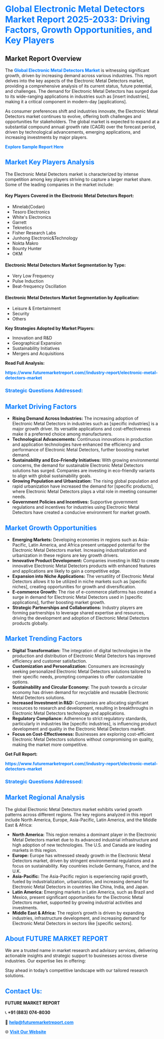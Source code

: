 <h1 style="color: #007BFF;">Global Electronic Metal Detectors Market Report 2025-2033: Driving Factors, Growth Opportunities, and Key Players</h1>

<section id="overview">
<h2>Market Report Overview</h2>
<p>The <a href="https://www.futuremarketreport.com//industry-report/electronic-metal-detectors-market" style="color: #007BFF; text-decoration: none;"><strong>Global Electronic Metal Detectors Market</strong></a> is witnessing significant growth, driven by increasing demand across various industries. This report delves into the key aspects of the Electronic Metal Detectors market, providing a comprehensive analysis of its current status, future potential, and challenges. The demand for Electronic Metal Detectors has surged due to its wide-ranging applications in industries such as [insert industries], making it a critical component in modern-day [applications].</p>
<p>As consumer preferences shift and industries innovate, the Electronic Metal Detectors market continues to evolve, offering both challenges and opportunities for stakeholders. The global market is expected to expand at a substantial compound annual growth rate (CAGR) over the forecast period, driven by technological advancements, emerging applications, and increasing investments by major players.</p>
</section>

<section id="overview">
<p><a href="https://www.futuremarketreport.com//request-sample/reportId=81329" style="color: #007BFF; text-decoration: none;"><strong>Explore Sample Report Here</strong></a></p>
</section>

<section id="key-players">
<h2 style="color: #007BFF;">Market Key Players Analysis</h2>
<p>The Electronic Metal Detectors market is characterized by intense competition among key players striving to capture a larger market share. Some of the leading companies in the market include:</p>
<h4>Key Players Covered in the Electronic Metal Detectors Report:</h4>
<ul><li>Minelab(Codan)</li><li>Tesoro Electronics</li><li>White&#039;s Electronics</li><li>Garrett</li><li>Teknetics</li><li>Fisher Research Labs</li><li>Junhong Electronic&amp;Technology</li><li>Nokta Makro</li><li>Bounty Hunter</li><li>OKM</li></ul>
<h4>Electronic Metal Detectors Market Segmentation by Type:</h4>
<ul><li>Very Low Frequency</li><li>Pulse Induction</li><li>Beat-frequency Oscillation</li></ul>

<h4>Electronic Metal Detectors Market Segmentation by Application:</h4>
<ul><li>Leisure &amp; Entertainment</li><li>Security</li><li>Others</li></ul>
<p><strong>Key Strategies Adopted by Market Players:</strong></p>
<ul>
<li>Innovation and R&D</li>
<li>Geographical Expansion</li>
<li>Sustainability Initiatives</li>
<li>Mergers and Acquisitions</li>
</ul>
</section>

<section>
<p><strong>Read Full Analysis: </strong></p><a href="https://www.futuremarketreport.com//industry-report/electronic-metal-detectors-market" style="color: #007BFF; text-decoration: none;"><strong>https://www.futuremarketreport.com//industry-report/electronic-metal-detectors-market</strong></a>
<h3 style="color: #007BFF;">Strategic Questions Addressed:</h3>
</section>

<section id="driving-factors">
<h2 style="color: #007BFF;">Market Driving Factors</h2>
<ul>
<li><strong>Rising Demand Across Industries:</strong> The increasing adoption of Electronic Metal Detectors in industries such as [specific industries] is a major growth driver. Its versatile applications and cost-effectiveness make it a preferred choice among manufacturers.</li>
<li><strong>Technological Advancements:</strong> Continuous innovations in production and application technologies have enhanced the efficiency and performance of Electronic Metal Detectors, further boosting market demand.</li>
<li><strong>Sustainability and Eco-Friendly Initiatives:</strong> With growing environmental concerns, the demand for sustainable Electronic Metal Detectors solutions has surged. Companies are investing in eco-friendly variants to align with global sustainability goals.</li>
<li><strong>Growing Population and Urbanization:</strong> The rising global population and rapid urbanization have increased the demand for [specific products], where Electronic Metal Detectors plays a vital role in meeting consumer needs.</li>
<li><strong>Government Policies and Incentives:</strong> Supportive government regulations and incentives for industries using Electronic Metal Detectors have created a conducive environment for market growth.</li>
</ul>
</section>

<section id="growth-opportunities">
<h2 style="color: #007BFF;">Market Growth Opportunities</h2>
<ul>
<li><strong>Emerging Markets:</strong> Developing economies in regions such as Asia-Pacific, Latin America, and Africa present untapped potential for the Electronic Metal Detectors market. Increasing industrialization and urbanization in these regions are key growth drivers.</li>
<li><strong>Innovative Product Development:</strong> Companies investing in R&D to create innovative Electronic Metal Detectors products with enhanced features and applications are likely to gain a competitive edge.</li>
<li><strong>Expansion into Niche Applications:</strong> The versatility of Electronic Metal Detectors allows it to be utilized in niche markets such as [specific niches], creating opportunities for growth and diversification.</li>
<li><strong>E-commerce Growth:</strong> The rise of e-commerce platforms has created a surge in demand for Electronic Metal Detectors used in [specific applications], further boosting market growth.</li>
<li><strong>Strategic Partnerships and Collaborations:</strong> Industry players are forming partnerships to leverage shared expertise and resources, driving the development and adoption of Electronic Metal Detectors products globally.</li>
</ul>
</section>

<section id="trending-factors">
<h2 style="color: #007BFF;">Market Trending Factors</h2>
<ul>
<li><strong>Digital Transformation:</strong> The integration of digital technologies in the production and distribution of Electronic Metal Detectors has improved efficiency and customer satisfaction.</li>
<li><strong>Customization and Personalization:</strong> Consumers are increasingly seeking personalized Electronic Metal Detectors solutions tailored to their specific needs, prompting companies to offer customizable options.</li>
<li><strong>Sustainability and Circular Economy:</strong> The push towards a circular economy has driven demand for recyclable and reusable Electronic Metal Detectors solutions.</li>
<li><strong>Increased Investment in R&D:</strong> Companies are allocating significant resources to research and development, resulting in breakthroughs in Electronic Metal Detectors technology and applications.</li>
<li><strong>Regulatory Compliance:</strong> Adherence to strict regulatory standards, particularly in industries like [specific industries], is influencing product development and quality in the Electronic Metal Detectors market.</li>
<li><strong>Focus on Cost-Effectiveness:</strong> Businesses are exploring cost-efficient Electronic Metal Detectors solutions without compromising on quality, making the market more competitive.</li>
</ul>
</section>

<section>
<p><strong>Get Full Report: </strong></p><a href="https://www.futuremarketreport.com//industry-report/electronic-metal-detectors-market" style="color: #007BFF; text-decoration: none;"><strong>https://www.futuremarketreport.com//industry-report/electronic-metal-detectors-market</strong></a>
<h3 style="color: #007BFF;">Strategic Questions Addressed:</h3>
</section>


<section id="regional-analysis">
<h2 style="color: #007BFF;">Market Regional Analysis</h2>
<p>The global Electronic Metal Detectors market exhibits varied growth patterns across different regions. The key regions analyzed in this report include North America, Europe, Asia-Pacific, Latin America, and the Middle East & Africa:</p>
<ul>
<li><strong>North America:</strong> This region remains a dominant player in the Electronic Metal Detectors market due to its advanced industrial infrastructure and high adoption of new technologies. The U.S. and Canada are leading markets in this region.</li>
<li><strong>Europe:</strong> Europe has witnessed steady growth in the Electronic Metal Detectors market, driven by stringent environmental regulations and a focus on sustainability. Key countries include Germany, France, and the U.K.</li>
<li><strong>Asia-Pacific:</strong> The Asia-Pacific region is experiencing rapid growth, fueled by industrialization, urbanization, and increasing demand for Electronic Metal Detectors in countries like China, India, and Japan.</li>
<li><strong>Latin America:</strong> Emerging markets in Latin America, such as Brazil and Mexico, present significant opportunities for the Electronic Metal Detectors market, supported by growing industrial activities and investments.</li>
<li><strong>Middle East & Africa:</strong> The region’s growth is driven by expanding industries, infrastructure development, and increasing demand for Electronic Metal Detectors in sectors like [specific sectors].</li>
</ul>
</section>

<footer>
<h2 style="color: #007BFF;">About FUTURE MARKET REPORT</h2>
<p>We are a trusted name in market research and advisory services, delivering actionable insights and strategic support to businesses across diverse industries. Our expertise lies in offering:</p>

<p>Stay ahead in today’s competitive landscape with our tailored research solutions.</p>

<h2 style="color: #007BFF;">Contact Us:</h2>
<p><strong>FUTURE MARKET REPORT</strong></p>
<p>📞 <strong>+91 (883) 074-8030</strong></p>
<p>📧 <strong><a href="mailto:help@futuremarketreport.com" style="color: #007BFF;">help@futuremarketreport.com</a></strong></p>
<p>🌐 <strong><a href="https://www.futuremarketreport.com/" style="color: #007BFF;">Visit Our Website</a></strong></p>
</footer>